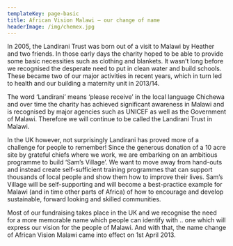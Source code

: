 ```yaml
---
templateKey: page-basic
title: African Vision Malawi – our change of name
headerImage: /img/chemex.jpg
---
```


In 2005, the Landirani Trust was born out of a visit to Malawi by Heather and two friends. In those early days the charity hoped to be able to provide some basic necessities such as clothing and blankets. It wasn’t long before we recognised the desperate need to put in clean water and build schools. These became two of our major activities in recent years, which in turn led to health and our building a maternity unit in 2013/14.

The word ‘Landirani’ means ‘please receive’ in the local language Chichewa and over time the charity has achieved significant awareness in Malawi and is recognised by major agencies such as UNICEF as well as the Government of Malawi. Therefore we will continue to be called the Landirani Trust in Malawi.

In the UK however, not surprisingly Landirani has proved more of a challenge for people to remember! Since the generous donation of a 10 acre site by grateful chiefs where we work, we are embarking on an ambitious programme to build ‘Sam’s Village’. We want to move away from hand-outs and instead create self-sufficient training programmes that can support thousands of local people and show them how to improve their lives. Sam’s Village will be self-supporting and will become a best-practice example for Malawi (and in time other parts of Africa) of how to encourage and develop sustainable, forward looking and skilled communities.

Most of our fundraising takes place in the UK and we recognise the need for a more memorable name which people can identify with .. one which will express our vision for the people of Malawi. And with that, the name change of African Vision Malawi came into effect on 1st April 2013.
